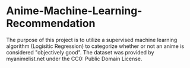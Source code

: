 # Anime-Machine-Learning-Recommendation
The purpose of this project is to utilize a supervised machine learning algorithm (Logisitic Regression) to categorize whether or not an anime is considered "objectively good". The dataset was provided by myanimelist.net under the CC0: Public Domain License.
